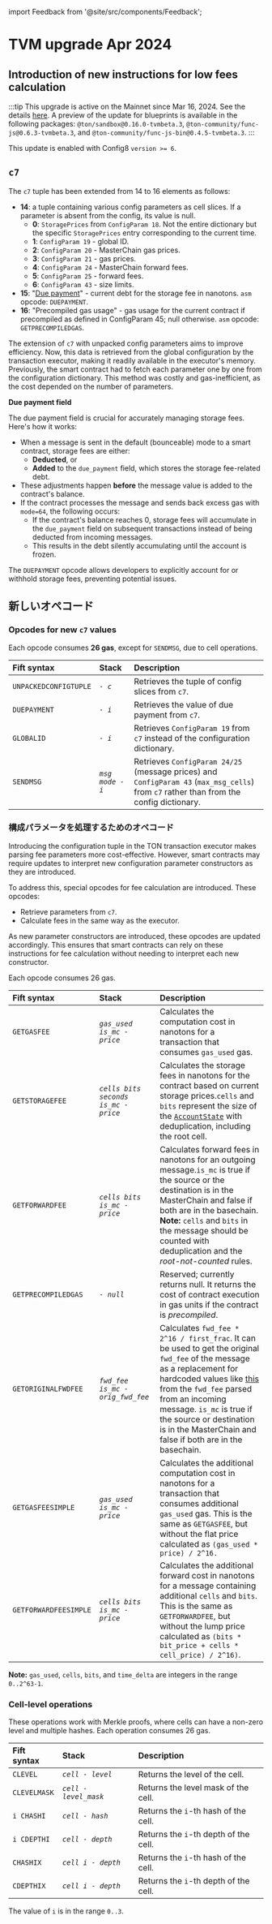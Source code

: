 import Feedback from '@site/src/components/Feedback';

# TVM upgrade Apr 2024

## Introduction of new instructions for low fees calculation

:::tip
This upgrade is active on the Mainnet since Mar 16, 2024. See the details [here](https://t.me/tonstatus/101). A preview of the update for blueprints is available in the following packages: `@ton/sandbox@0.16.0-tvmbeta.3`, `@ton-community/func-js@0.6.3-tvmbeta.3`, and `@ton-community/func-js-bin@0.4.5-tvmbeta.3`.
:::

This update is enabled with Config8 `version >= 6`.

## `c7`

The `c7` tuple has been extended from 14 to 16 elements as follows:

- **14**: a tuple containing various config parameters as cell slices. If a parameter is absent from the config, its value is null.
  - **0**: `StoragePrices` from `ConfigParam 18`. Not the entire dictionary but the specific `StoragePrices` entry corresponding to the current time.
  - **1**: `ConfigParam 19` - global ID.
  - **2**: `ConfigParam 20` - MasterChain gas prices.
  - **3**: `ConfigParam 21` - gas prices.
  - **4**: `ConfigParam 24` - MasterChain forward fees.
  - **5**: `ConfigParam 25` - forward fees.
  - **6**: `ConfigParam 43` - size limits.
- **15**: "[Due payment](https://github.com/ton-blockchain/ton/blob/8a9ff339927b22b72819c5125428b70c406da631/crypto/block/block.tlb#L237)" - current debt for the storage fee in nanotons. `asm` opcode: `DUEPAYMENT`.
- **16**: "Precompiled gas usage" - gas usage for the current contract if precompiled as defined in ConfigParam 45; null otherwise.
  `asm` opcode: `GETPRECOMPILEDGAS`.

The extension of `c7` with unpacked config parameters aims to improve efficiency. Now, this data is retrieved from the global configuration by the transaction executor, making it readily available in the executor's memory. Previously, the smart contract had to fetch each parameter one by one from the configuration dictionary. This method was costly and gas-inefficient, as the cost depended on the number of parameters.

**Due payment field**

The due payment field is crucial for accurately managing storage fees. Here's how it works:

- When a message is sent in the default (bounceable) mode to a smart contract, storage fees are either:
  - **Deducted**, or
  - **Added** to the `due_payment` field, which stores the storage fee-related debt.
- These adjustments happen **before** the message value is added to the contract's balance.
- If the contract processes the message and sends back excess gas with `mode=64`, the following occurs:
  - If the contract's balance reaches 0, storage fees will accumulate in the `due_payment` field on subsequent transactions instead of being deducted from incoming messages.
  - This results in the debt silently accumulating until the account is frozen.

The `DUEPAYMENT` opcode allows developers to explicitly account for or withhold storage fees, preventing potential issues.

## 新しいオペコード

### Opcodes for new `c7` values

Each opcode consumes **26 gas**, except for `SENDMSG`, due to cell operations.

| Fift syntax           | Stack            | Description                                                                                                                                                                                   |
| :-------------------- | :--------------- | :-------------------------------------------------------------------------------------------------------------------------------------------------------------------------------------------- |
| `UNPACKEDCONFIGTUPLE` | _`- c`_          | Retrieves the tuple of config slices from `c7`.                                                                                                                               |
| `DUEPAYMENT`          | _`- i`_          | Retrieves the value of due payment from `c7`.                                                                                                                                 |
| `GLOBALID`            | _`- i`_          | Retrieves `ConfigParam 19` from `c7` instead of the configuration dictionary.                                                                                                 |
| `SENDMSG`             | _`msg mode - i`_ | Retrieves `ConfigParam 24/25` (message prices) and `ConfigParam 43` (`max_msg_cells`) from `c7` rather than from the config dictionary. |

### 構成パラメータを処理するためのオペコード

Introducing the configuration tuple in the TON transaction executor makes parsing fee parameters more cost-effective. However, smart contracts may require updates to interpret new configuration parameter constructors as they are introduced.

To address this, special opcodes for fee calculation are introduced. These opcodes:

- Retrieve parameters from `c7`.
- Calculate fees in the same way as the executor.

As new parameter constructors are introduced, these opcodes are updated accordingly. This ensures that smart contracts can rely on these instructions for fee calculation without needing to interpret each new constructor.

Each opcode consumes 26 gas.

| Fift syntax           | Stack                                | Description                                                                                                                                                                                                                                                                                                                                                                                                                                                                                                |
| :-------------------- | :----------------------------------- | :--------------------------------------------------------------------------------------------------------------------------------------------------------------------------------------------------------------------------------------------------------------------------------------------------------------------------------------------------------------------------------------------------------------------------------------------------------------------------------------------------------- |
| `GETGASFEE`           | _`gas_used is_mc - price`_           | Calculates the computation cost in nanotons for a transaction that consumes `gas_used` gas.                                                                                                                                                                                                                                                                                                                                                                                                |
| `GETSTORAGEFEE`       | _`cells bits seconds is_mc - price`_ | Calculates the storage fees in nanotons for the contract based on current storage prices.`cells` and `bits` represent the size of the [`AccountState`](https://github.com/ton-blockchain/ton/blob/8a9ff339927b22b72819c5125428b70c406da631/crypto/block/block.tlb#L247) with deduplication, including the root cell.                                                                                                                                                       |
| `GETFORWARDFEE`       | _`cells bits is_mc - price`_         | Calculates forward fees in nanotons for an outgoing message.`is_mc` is true if the source or the destination is in the MasterChain and false if both are in the basechain. **Note:** `cells` and `bits` in the message should be counted with deduplication and the _root-not-counted_ rules.                                                                                                                                              |
| `GETPRECOMPILEDGAS`   | _`- null`_                           | Reserved; currently returns null. It returns the cost of contract execution in gas units if the contract is _precompiled_.                                                                                                                                                                                                                                                                                                                                                 |
| `GETORIGINALFWDFEE`   | _`fwd_fee is_mc - orig_fwd_fee`_     | Calculates `fwd_fee * 2^16 / first_frac`. It can be used to get the original `fwd_fee` of the message as a replacement for hardcoded values like [this](https://github.com/ton-blockchain/token-contract/blob/21e7844fa6dbed34e0f4c70eb5f0824409640a30/ft/jetton-wallet.fc#L224C17-L224C46) from the `fwd_fee` parsed from an incoming message. `is_mc` is true if the source or destination is in the MasterChain and false if both are in the basechain. |
| `GETGASFEESIMPLE`     | _`gas_used is_mc - price`_           | Calculates the additional computation cost in nanotons for a transaction that consumes additional `gas_used` gas. This is the same as `GETGASFEE`, but without the flat price calculated as `(gas_used * price) / 2^16.`                                                                                                                                                                                                                                                                   |
| `GETFORWARDFEESIMPLE` | _`cells bits is_mc - price`_         | Calculates the additional forward cost in nanotons for a message containing additional `cells` and `bits`. This is the same as `GETFORWARDFEE`, but without the lump price calculated as `(bits * bit_price + cells * cell_price) / 2^16)`.                                                                                                                                                                                                                                |

**Note:** `gas_used`, `cells`, `bits`, and `time_delta` are integers in the range `0..2^63-1`.

### Cell-level operations

These operations work with Merkle proofs, where cells can have a non-zero level and multiple hashes. Each operation consumes 26 gas.

| Fift syntax  | Stack                 | Description                                           |
| :----------- | :-------------------- | :---------------------------------------------------- |
| `CLEVEL`     | _`cell - level`_      | Returns the level of the cell.        |
| `CLEVELMASK` | _`cell - level_mask`_ | Returns the level mask of the cell.   |
| `i CHASHI`   | _`cell - hash`_       | Returns the `i`-th hash of the cell.  |
| `i CDEPTHI`  | _`cell - depth`_      | Returns the `i`-th depth of the cell. |
| `CHASHIX`    | _`cell i - depth`_    | Returns the `i`-th hash of the cell.  |
| `CDEPTHIX`   | _`cell i - depth`_    | Returns the `i`-th depth of the cell. |

The value of `i` is in the range `0..3`.

<Feedback />

